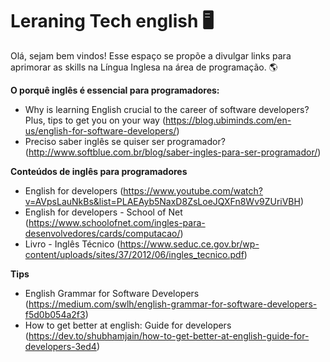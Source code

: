 # Leraning Tech english :desktop_computer:
Olá, sejam bem vindos!
Esse espaço se propõe a divulgar links para aprimorar as skills na Língua Inglesa na área de programação. :earth_americas:

**O porquê inglês é essencial para programadores:**

 * Why is learning English crucial to the career of software developers? Plus, tips to get you on your way (https://blog.ubiminds.com/en-us/english-for-software-developers/)
 * Preciso saber inglês se quiser ser programador? (http://www.softblue.com.br/blog/saber-ingles-para-ser-programador/)

**Conteúdos de inglês para programadores**

* English for developers (https://www.youtube.com/watch?v=AVpsLauNkBs&list=PLAEAyb5NaxD8ZsLoeJQXFn8Wv9ZUriVBH)
* English for developers - School of Net (https://www.schoolofnet.com/ingles-para-desenvolvedores/cards/computacao/)
* Livro - Inglês Técnico (https://www.seduc.ce.gov.br/wp-content/uploads/sites/37/2012/06/ingles_tecnico.pdf)

**Tips**

* English Grammar for Software Developers (https://medium.com/swlh/english-grammar-for-software-developers-f5d0b054a2f3)
* How to get better at english: Guide for developers (https://dev.to/shubhamjain/how-to-get-better-at-english-guide-for-developers-3ed4)

